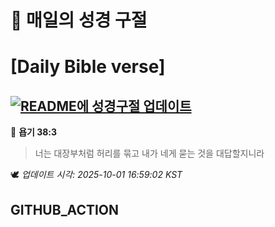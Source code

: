 # 🙏 매일의 성경 구절
# [Daily Bible verse]
## [![README에 성경구절 업데이트](https://github.com/DONGSUKA/first_test/actions/workflows/update-readme-bible.yml/badge.svg)](https://github.com/DONGSUKA/first_test/actions/workflows/update-readme-bible.yml)
<!-- START_BIBLE_VERSE -->
📖 **욥기 38:3**
> 너는 대장부처럼 허리를 묶고 내가 네게 묻는 것을 대답할지니라

🕊️ _업데이트 시각: 2025-10-01 16:59:02 KST_
  <!-- END_BIBLE_VERSE -->
## GITHUB_ACTION
